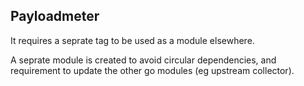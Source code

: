 ## Payloadmeter

It requires a seprate tag to be used as a module elsewhere.

A seprate module is created to avoid circular dependencies, and requirement to update the other go modules (eg upstream collector).